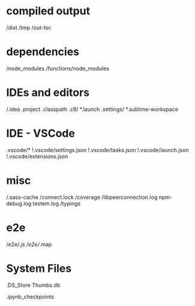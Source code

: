 

# compiled output
/dist
/tmp
/out-tsc

# dependencies
/node_modules
/functions/node_modules

# IDEs and editors
/.idea
.project
.classpath
.c9/
*.launch
.settings/
*.sublime-workspace

# IDE - VSCode
.vscode/*
!.vscode/settings.json
!.vscode/tasks.json
!.vscode/launch.json
!.vscode/extensions.json

# misc
/.sass-cache
/connect.lock
/coverage
/libpeerconnection.log
npm-debug.log
testem.log
/typings

# e2e
/e2e/*.js
/e2e/*.map

# System Files
.DS_Store
Thumbs.db

.ipynb_checkpoints
